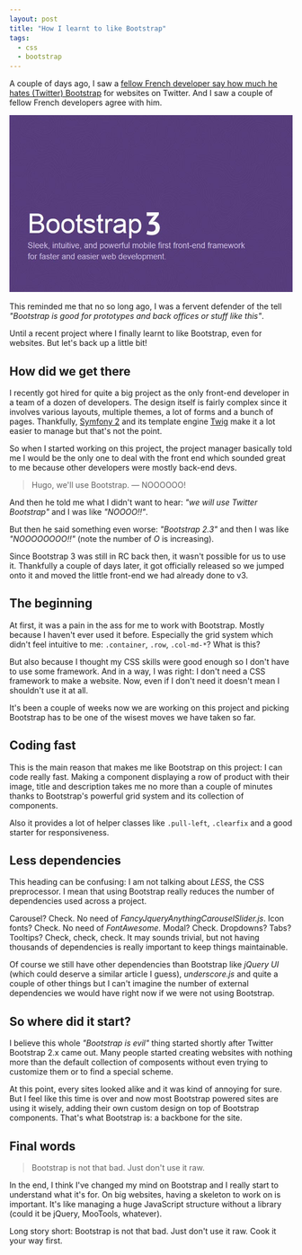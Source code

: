 ```yaml
---
layout: post
title: "How I learnt to like Bootstrap"
tags:
  - css
  - bootstrap
---
```


A couple of days ago, I saw a [fellow French developer say how much he hates (Twitter) Bootstrap](https://twitter.com/Gandoulfe/status/392640481634422785) for websites on Twitter. And I saw a couple of fellow French developers agree with him.

![Twitter Bootstrap 3](/assets/images/how-i-learnt-to-like-bootstrap/bootstrap.jpg)

This reminded me that no so long ago, I was a fervent defender of the tell *"Bootstrap is good for prototypes and back offices or stuff like this"*.

Until a recent project where I finally learnt to like Bootstrap, even for websites. But let's back up a little bit!

## How did we get there

I recently got hired for quite a big project as the only front-end developer in a team of a dozen of developers. The design itself is fairly complex since it involves various layouts, multiple themes, a lot of forms and a bunch of pages. Thankfully, <a href="">[Symfony 2](http://symfony.com/)</a> and its template engine <a href="">[Twig](http://twig.sensiolabs.org/)</a> make it a lot easier to manage but that's not the point.

So when I started working on this project, the project manager basically told me I would be the only one to deal with the front end which sounded great to me because other developers were mostly back-end devs.

> Hugo, we'll use Bootstrap.
> — NOOOOOO!

And then he told me what I didn't want to hear: *"we will use Twitter Bootstrap"* and I was like *"NOOOO!!"*.

But then he said something even worse: *"Bootstrap 2.3"* and then I was like *"NOOOOOOOO!!"* (note the number of *O* is increasing).

Since Bootstrap 3 was still in RC back then, it wasn't possible for us to use it. Thankfully a couple of days later, it got officially released so we jumped onto it and moved the little front-end we had already done to v3.

## The beginning

At first, it was a pain in the ass for me to work with Bootstrap. Mostly because I haven't ever used it before. Especially the grid system which didn't feel intuitive to me: `.container`, `.row`, `.col-md-*`? What is this?

But also because I thought my CSS skills were good enough so I don't have to use some framework. And in a way, I was right: I don't need a CSS framework to make a website. Now, even if I don't need it doesn't mean I shouldn't use it at all.

It's been a couple of weeks now we are working on this project and picking Bootstrap has to be one of the wisest moves we have taken so far.

## Coding fast

This is the main reason that makes me like Bootstrap on this project: I can code really fast. Making a component displaying a row of product with their image, title and description takes me no more than a couple of minutes thanks to Bootstrap's powerful grid system and its collection of components.

Also it provides a lot of helper classes like `.pull-left`, `.clearfix` and a good starter for responsiveness.

## Less dependencies

This heading can be confusing: I am not talking about *LESS*, the CSS preprocessor. I mean that using Bootstrap really reduces the number of dependencies used across a project.

Carousel? Check. No need of *FancyJqueryAnythingCarouselSlider.js*. Icon fonts? Check. No need of *FontAwesome*. Modal? Check. Dropdowns? Tabs? Tooltips? Check, check, check. It may sounds trivial, but not having thousands of dependencies is really important to keep things maintainable.

Of course we still have other dependencies than Bootstrap like *jQuery UI* (which could deserve a similar article I guess), *underscore.js* and quite a couple of other things but I can't imagine the number of external dependencies we would have right now if we were not using Bootstrap.

## So where did it start?

I believe this whole *"Bootstrap is evil"* thing started shortly after Twitter Bootstrap 2.x came out. Many people started creating websites with nothing more than the default collection of composents without even trying to customize them or to find a special scheme.

At this point, every sites looked alike and it was kind of annoying for sure. But I feel like this time is over and now most Bootstrap powered sites are using it wisely, adding their own custom design on top of Bootstrap components. That's what Bootstrap is: a backbone for the site.

## Final words

> Bootstrap is not that bad. Just don't use it raw.

In the end, I think I've changed my mind on Bootstrap and I really start to understand what it's for. On big websites, having a skeleton to work on is important. It's like managing a huge JavaScript structure without a library (could it be jQuery, MooTools, whatever).

Long story short: Bootstrap is not that bad. Just don't use it raw. Cook it your way first.
